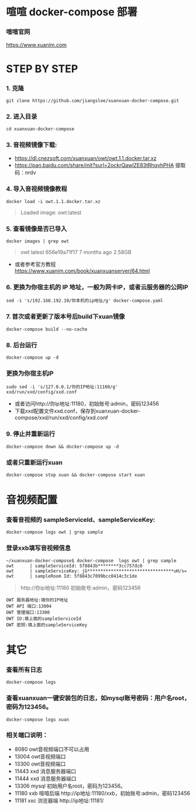 # 喧喧 docker-compose 部署

### 喧喧官网
https://www.xuanim.com

# STEP BY STEP
### 1. 克隆
```git clone https://github.com/jiangslee/xuanxuan-docker-compose.git```

### 2. 进入目录
```cd xuanxuan-docker-compose```

### 3. 音视频镜像下载:
- https://dl.cnezsoft.com/xuanxuan/owt/owt.1.1.docker.tar.xz
- https://pan.baidu.com/share/init?surl=2ockrQawlZE83tRhqvhPHA 提取码：nrdv

### 4. 导入音视频镜像教程
```docker load -i owt.1.1.docker.tar.xz```
> Loaded image: owt:latest

### 5. 查看镜像是否已导入
```docker images | grep owt```
> owt                        latest              656e19a71f17        7 months ago        2.58GB
* 或者参考官方教程 https://www.xuanim.com/book/xuanxuanserver/64.html

### 6. 更换为你宿主机的 IP 地址，一般为网卡IP，或者云服务器的公网IP
```sed -i 's/192.168.192.10/你本机的ip地址/g' docker-compose.yaml```

### 7. 首次或者更新了版本号后build下xuan镜像
```docker-compose build --no-cache```

### 8. 后台运行
```docker-compose up -d```

### 更换为你宿主机IP
```sudo sed -i 's/127.0.0.1/你的IP地址:11180/g' xxd/run/xxd/config/xxd.conf```

* 或者访问http://你ip地址:11180，初始账号:admin，密码123456
* 下载xxd配置文件xxd.conf，保存到xuanxuan-docker-compose/xxd/run/xxd/config/xxd.conf

### 9. 停止并重新运行
```docker-compose down && docker-compose up -d```
### 或者只重新运行xuan
```docker-compose stop xuan && docker-compose start xuan```

# 音视频配置
### 查看音视频的 sampleServiceId、sampleServiceKey: 
```docker-compose logs owt | grep sample```
### 登录xxb填写音视频信息

```
~/xuanxuan-docker-compose$ docker-compose  logs owt | grep sample
owt      | sampleServiceId: 5f8843b********3cc757dc0
owt      | sampleServiceKey: jG*********************************uH/s=
owt      | sampleRoom Id: 5f8843c7099bcc0414c3c1de
```
> http://你ip地址:11180 初始账号:admin，密码123456
```
OWT 服务器地址:填你的IP地址
OWT API 端口:13004	
OWT 管理端口:13300
OWT ID:填上面的sampleServiceId
OWT 密钥:填上面的sampleServiceKey
```

# 其它

### 查看所有日志
```docker-compose logs```

### 查看xuanxuan一键安装包的日志，如mysql账号密码：用户名root，密码为123456。
```docker-compose logs xuan```

### 相关端口说明：
* 8080 owt音视频端口不可以占用
* 13004 owt音视频端口
* 13300 owt音视频端口
* 11443 xxd 消息服务器端口
* 11444 xxd 消息服务器端口
* 13306 mysql 初始用户名root，密码为123456。
* 11180 xxb 喧喧后端 http://ip地址:11180/xxb，初始账号:admin，密码123456
* 11181 xxc 浏览器端 http://ip地址:11181/
